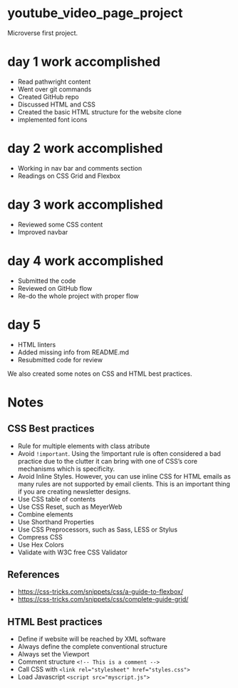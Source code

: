 # youtube_video_page_project

Microverse first project.

# day 1 work accomplished
- Read pathwright content
- Went over git commands
- Created GitHub repo
- Discussed HTML and CSS
- Created the basic HTML structure for the website clone
- implemented font icons

# day 2 work accomplished
- Working in nav bar and comments section
- Readings on CSS Grid and Flexbox

# day 3 work accomplished
- Reviewed some CSS content
- Improved navbar

# day 4 work accomplished
- Submitted the code
- Reviewed on GitHub flow
- Re-do the whole project with proper flow

# day 5
- HTML linters
- Added missing info from README.md
- Resubmitted code for review

We also created some notes on CSS and HTML best practices.

# Notes

## CSS Best practices

- Rule for multiple elements with class atribute
- Avoid ```!important```. Using the !important rule is often considered a bad practice due to the clutter it can bring with one of CSS’s core mechanisms which is specificity.
- Avoid Inline Styles. However, you can use inline CSS for HTML emails as many rules are not supported by email clients. This is an important thing if you are creating newsletter designs.
- Use CSS table of contents
- Use CSS Reset, such as MeyerWeb
- Combine elements
- Use Shorthand Properties
- Use CSS Preprocessors, such as Sass, LESS or Stylus
- Compress CSS
- Use Hex Colors
- Validate with W3C free CSS Validator

## References

- https://css-tricks.com/snippets/css/a-guide-to-flexbox/
- https://css-tricks.com/snippets/css/complete-guide-grid/

## HTML Best practices

- Define if website will be reached by XML software
- Always define the complete conventional structure
- Always set the Viewport
- Comment structure ```<!-- This is a comment -->```
- Call CSS with ```<link rel="stylesheet" href="styles.css">```
- Load Javascript ```<script src="myscript.js">```

